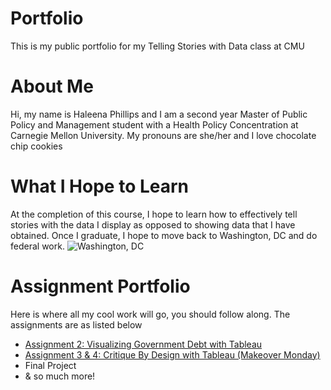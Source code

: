 # Portfolio
This is my public portfolio for my Telling Stories with Data class at CMU

# About Me
Hi, my name is Haleena Phillips and I am a second year Master of Public Policy and Management student with a Health Policy Concentration at Carnegie Mellon University. My pronouns are she/her and I love chocolate chip cookies

# What I Hope to Learn
At the completion of this course, I hope to learn how to effectively tell stories with the data I display as opposed to showing data that I have obtained. Once I graduate, I hope to move back to Washington, DC and do federal work. 
![Washington, DC](https://www.rd.com/wp-content/uploads/2020/07/GettyImages-975466384-e1595621246508.jpg)

# Assignment Portfolio
Here is where all my cool work will go, you should follow along. The assignments are as listed below
* [Assignment 2: Visualizing Government Debt with Tableau](https://haleena426.github.io/Phillips-Haleena-Portfolio/assignment2.html)
* [Assignment 3 & 4: Critique By Design with Tableau (Makeover Monday)](https://haleena426.github.io/Phillips-Haleena-Portfolio/methodofvis.html)
* Final Project
* & so much more!
